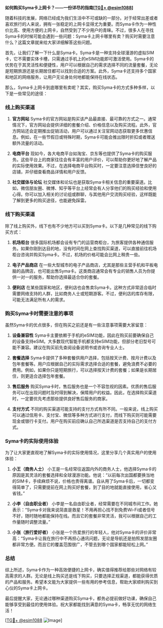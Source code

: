 **如何购买Syma卡上网卡？——一份详尽的指南[[TG💪+ @esim1088](https://t.me/s/esim1088)]**

随着科技的发展，网络已经成为我们生活中不可或缺的一部分。对于经常出差或者喜欢旅行的人来说，拥有一张稳定的上网卡显得尤为重要。而Syma卡作为一种性价比高、使用方便的上网卡，自然受到了不少用户的青睐。不过，很多人在寻找Syma卡的时候可能会遇到一些问题：Syma卡上网卡哪里有卖？购买时需要注意什么？这篇文章就来给大家详细解答这些问题。

首先，让我们了解一下什么是Syma卡。Syma卡是一种支持全球漫游的虚拟SIM卡，它不需要实体卡槽，只需通过手机上的eSIM功能即可激活使用。Syma卡的优势在于其灵活性和便捷性，用户可以根据自己的需求选择不同的流量套餐，无论是短期旅游还是长期居住都可以找到合适的方案。此外，Syma卡还支持多个国家和地区的网络服务，让用户无论身处何地都能保持在线状态。

那么，Syma卡上网卡到底哪里有卖呢？其实，购买Syma卡的方式多种多样，以下是一些常见的途径：

### **线上购买渠道**

1. **官方网站**
   Syma卡的官方网站是购买该产品最直接、最可靠的方式之一。通常情况下，官方网站会提供详细的套餐介绍、价格信息以及购买流程。此外，官方网站还会定期推出促销活动，用户可以通过关注官网动态获取更多优惠信息。例如，在一些节假日或特殊时期，Syma卡可能会推出限时折扣或者赠送额外流量的活动。

2. **电商平台**
   现如今，各大电商平台如淘宝、京东等也提供了Syma卡的购买服务。这些平台上的商家往往会有丰富的用户评价，可以帮助你更好地了解产品的实际使用效果。不过，在选择电商平台购买时，一定要注意选择信誉良好的店铺，并仔细查看商品详情和用户反馈。

3. **社交媒体与论坛**
   社交媒体和论坛也是获取Syma卡相关信息的重要渠道。比如，微信朋友圈、微博、知乎等平台上经常会有人分享他们的购买经验和使用心得。你可以加入相关的讨论组或群聊，与其他用户交流购买经验，这样既能了解到更多的购买途径，也能避免踩雷。

### **线下购买渠道**

除了线上购买外，线下也有不少地方可以买到Syma卡。以下是几种常见的线下购买方式：

1. **机场柜台**
   很多国际机场都会设有专门的运营商柜台，为旅客提供各种通信服务。如果你刚到达目的地，没有时间在网上查找购买渠道，可以直接前往机场柜台咨询并购买Syma卡。不过，机场的价格可能会比网上稍贵一些。

2. **电子产品商店**
   在一些大型城市的电子产品商店，尤其是那些主营手机和平板电脑的品牌店，也可能出售Syma卡。这类商店通常会有专业的销售人员为你提供一对一的服务，帮助你选择最适合你的套餐。

3. **便利店**
   在某些国家和地区，便利店也会售卖Syma卡。这种方式非常适合临时需要网络支持的人群，比如商务人士或短期游客。不过，便利店的库存有限，可能无法满足所有人的需求。

### **购买Syma卡时需要注意的事项**

虽然Syma卡的优点很多，但在购买之前还是有一些注意事项需要大家留意：

1. **设备兼容性**
   Syma卡主要依赖于手机的eSIM功能，因此在购买前要确保自己的设备支持eSIM。大多数现代智能手机都支持eSIM功能，但部分老旧型号可能不兼容。建议在购买前先查阅设备说明书或咨询专业人士。

2. **套餐选择**
   Syma卡提供了多种套餐供用户选择，包括按天计费、按月计费以及包年套餐等。用户应根据自己的实际需求选择合适的套餐，避免浪费不必要的费用。例如，如果你只是短期旅行，可以选择按天计费的套餐；如果是长期居住，则更适合选择包年套餐。

3. **售后服务**
   购买Syma卡时，售后服务也是一个不容忽视的因素。优质的售后服务可以在出现问题时及时得到解决，保障用户的权益。因此，在选择购买渠道时，一定要优先考虑那些提供良好售后服务的商家。

4. **支付方式**
   不同的购买渠道可能支持的支付方式有所不同。一般来说，线上购买可以通过信用卡、支付宝、微信等多种方式进行支付，而线下购买则可能需要现金或银行卡支付。用户在购买前应确认自己所选渠道是否支持自己的支付方式。

### **Syma卡的实际使用体验**

为了让大家更直观地了解Syma卡的实际使用情况，这里分享几个真实用户的使用体验：

1. **小王（商务人士）**
   小王是一名经常往返国内外的商务人士，他选择Syma卡的原因是其灵活的套餐选择和全球漫游功能。他说：“以前每次出国都要换当地的SIM卡，手续麻烦不说，价格也贵得离谱。自从用了Syma卡后，一切都变得简单了，只需要提前在网上购买好套餐，到了目的地就能直接使用，省心又省钱。”

2. **小李（自由职业者）**
   小李是一名自由职业者，经常需要在不同城市间工作。她表示：“Syma卡对我来说简直是救星！不用再担心找不到免费Wi-Fi或者信号不好，随时随地都能保持在线。而且它的套餐非常灵活，我可以根据自己的工作量随时调整流量。” 

3. **小张（旅行爱好者）**
   小张是一个热爱旅行的年轻人，他对Syma卡的评价非常高：“Syma卡让我在旅行中不再担心通讯问题，无论是导航还是拍照发朋友圈都非常方便。而且它的覆盖范围很广，不管去到哪个国家都能轻松上网。”

### **总结**

综上所述，Syma卡作为一种高效便捷的上网卡，确实值得推荐给那些对网络有较高需求的人群。无论是线上购买还是线下购买，只要选择正规渠道，都能获得优质的产品和服务。希望本文能为大家提供一些有用的参考信息，帮助大家顺利购买到心仪的Syma卡上网卡。

最后提醒大家，无论通过哪种渠道购买Syma卡，都务必提前做好功课，确保自己能够享受到最佳的使用体验。祝大家都能找到满意的Syma卡，畅享无忧的网络生活！

[[TG💪+ @esim1088](https://t.me/s/esim1088) ![Image](https://i.postimg.cc/4NQfJmqS/Snipaste-2025-05-13-00-14-12.png)]